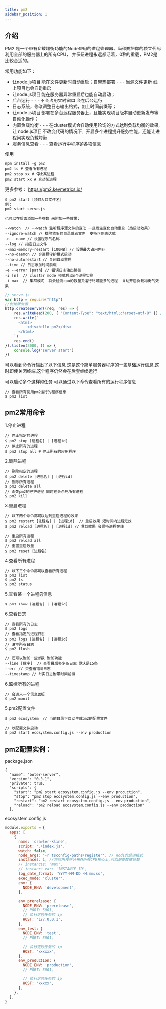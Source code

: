 ```yaml
---
title: pm2
sidebar_position: 1
---
```


## 介绍
PM2 是一个带有负载均衡功能的Node应用的进程管理器。当你要把你的独立代码利用全部的服务器上的所有CPU，
并保证进程永远都活着，0秒的重载，PM2是比较合适的。

常用功能如下：

* 让node.js项目 能在文件更新时自动重启；自带热部署 - - - 当源文件更新 线上项目也会自动重启
* 让node.js项目 能在服务器异常重启后也能自动启动；
* 后台运行 - - - 不会占用实时窗口 会在后台运行
* 日志系统，修改调整日志输出格式，加上时间前缀等；
* 让node.js项目 部署在多台远程服务器上，且能实现项目版本自动更新发布等自动化操作；
* 内置负载均衡 - - - 在cluster模式会自动使用轮询的方式达到负载均衡的效果,让 node.js项目 不改变代码的情况下，开启多个进程提升服务性能，还能让进程间实现负载均衡
* 服务信息查看 - - - 查看运行中程序的各项信息

使用
```
npm install -g pm2
pm2 ls # 查看所有进程
pm2 stop xx # 停止某进程
pm2 start xx # 启动某进程
```

更多参考：
https://pm2.keymetrics.io/


```
$ pm2 start [项目入口文件名]
例：
pm2 start serve.js

也可以在后面添加一些参数 来附加一些效果:

--watch  // --watch 监听程序源文件的变化 一旦发生变化自动重启 (热启动效果)
--ignore-watch // 排除监听的目录或者文件  支持正则表达式
-n --name // 设置程序的名称
--log // 指定日志文件
--max-memory-restart [100MB] // 设置最大占用内存
--no-daemon // 非进程守护模式启动
--no-autorestart // 关闭自动重启
--time // 日志添加时间前缀
-e --error [path] // 错误日志输出路径
-i [n]  // cluster mode 模式启动n个进程实例 
-i max  // 集群模式  将会检测cpu的数量并运行尽可能多的进程  自动开启负载均衡的效果
```

```js
// serve.js
var http = require("http")
//创建服务器
http.createServer((req, res) => {
    res.writeHead(200, { "Content-Type": "text/html;charset=utf-8" }) //设置响应头
    res.write(`
      <html>
          <div>hello pm2</div>
      </html>
    `)
    res.end() 
}).listen(3000, () => {
    console.log("server start")
})
```

可以看到命令行输出了以下信息 这是这个简单服务器程序的一些基础运行信息,这时即使关闭终端,这个程序仍然会在后套继续运行

可以启动多个这样的任务 可以通过以下命令查看所有的运行程序信息
```
// 查看所有使用pm2运行的程序信息
$ pm2 list
```

## pm2常用命令
1.停止进程
```
// 停止指定的进程
$ pm2 stop [进程名] | [进程id]
// 停止所有的进程
$ pm2 stop all # 停止所有的应用程序
```

2.删除进程
```
// 删除指定的进程
$ pm2 delete [进程名] | [进程id]
// 删除所有进程
$ pm2 delete all
// 杀死pm2的守护进程 同时也会杀死所有进程
$ pm2 kill
```

3.重启进程
```
// 以下两个命令都可以达到重启进程的效果
$ pm2 restart [进程名] | [进程id]  // 重启效果 短时间内进程无效
$ pm2 reload [进程名] | [进程id] // 重载效果 会保持进程在线 

// 重启所有进程
$ pm2 reload all
// 重置重启数量
$ pm2 reset [进程名]
```

4.查看所有进程
```
// 以下三个命令都可以查看所有进程
$ pm2 list
$ pm2 ls
$ pm2 status
```
5.查看某一个进程的信息
```
$ pm2 show [进程名] | [进程id]
```

6.查看日志
```
// 查看所有的日志
$ pm2 logs
// 查看指定的进程日志
$ pm2 logs [进程名] | [进程id]
// 清空所有日志
$ pm2 flush

// 还可以附加一些参数 附加功能
--line [数字]  // 查看最后多少条日志 默认是15条
--err // 只查看错误日志
--timestamp // 时实日志附带时间前缀
```

6.监控所有的进程
```
// 会进入一个信息面板
$ pm2 monit
```

5.pm2配置文件
```
$ pm2 ecosystem  // 当前目录下自动生成pm2的配置文件

// 以配置文件启动
$ pm2 start ecosystem.config.js --env production
```


## pm2配置实例：

package.json
```
{
  "name": "boter-server",
  "version": "0.0.1",
  "private": true,
  "scripts": {
    "start": "pm2 start ecosystem.config.js --env production",
    "stop": "pm2 stop ecosystem.config.js --env production",
    "restart": "pm2 restart ecosystem.config.js --env production",
    "reload": "pm2 reload ecosystem.config.js --env production"
  },
```

ecosystem.config.js
```js
module.exports = {
  apps: [
    {
      name: 'crawler-kline',
      script: './index.js',
      watch: false,
      node_args: '-r tsconfig-paths/register', // node的启动模式
      instances: 1, //将应用程序分布在所有CPU核心上,可以是整数或负数
      // instances: 'max',
      // instance_var: 'INSTANCE_ID',
      log_date_format: 'YYYY-MM-DD HH:mm:ss',
      exec_mode: 'cluster',
      env: {
        NODE_ENV: 'development',
      },

      env_prerelease: {
        NODE_ENV: 'prerelease',
        // PORT: 5001,
        // 执行定时任务的 ip
        HOST: '127.0.0.1',
      },
      env_test: {
        NODE_ENV: 'test',
        // PORT: 5001,

        // 执行定时任务的 ip
        HOST: 'xxxxxx',
      },
      env_production: {
        NODE_ENV: 'production',
        // PORT: 5001,

        // 执行定时任务的 ip
        HOST: 'xxxxx',
      },
    },
  ],
}
```